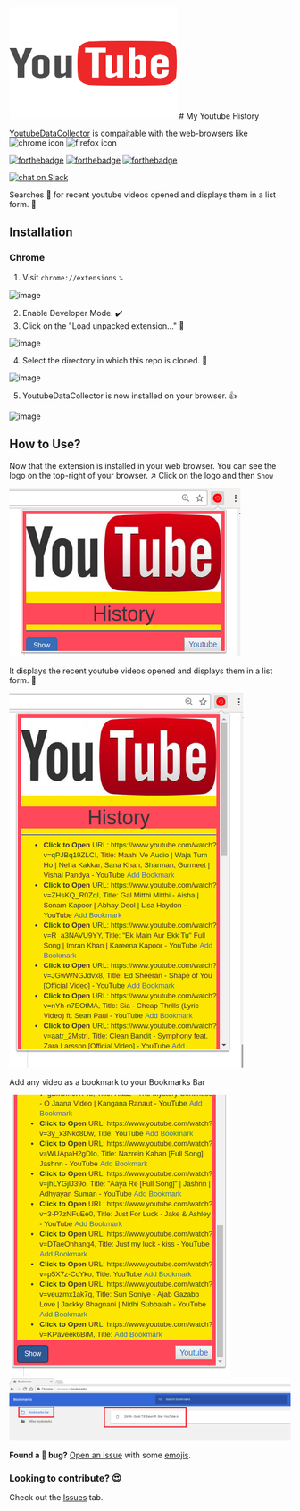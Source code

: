 <img src="/Youtube.png" width="300" height="200">
# My Youtube History

<p>
  <a href="https://github.com/Parth-Vader/YoutubeDataCollector">YoutubeDataCollector</a> is compaitable with the web-browsers like  <img src="https://github.com/vchrombie/YoutubeDataCollector/blob/master/img/chrome.png?raw=true" alt="chrome icon" width="32" height="32"> <img src="https://github.com/vchrombie/YoutubeDataCollector/blob/master/img/firefox.png?raw=true" alt="firefox icon" width="32" height="32">
</p>



[![forthebadge](http://forthebadge.com/images/badges/uses-html.svg)](http://forthebadge.com)
[![forthebadge](http://forthebadge.com/images/badges/uses-css.svg)](http://forthebadge.com)
[![forthebadge](http://forthebadge.com/images/badges/uses-js.svg)](http://forthebadge.com)

[![chat on Slack](https://img.shields.io/badge/chat%20on%20-Slack-brightgreen.svg?style=for-the-badge)](https://kwoc2017-parth.slack.com/join/shared_invite/enQtMjc1OTU3MDUwNzc0LTNkNzQzN2U5NzI0ZTNkM2I5MGM5MDIyYTYxMzFhNWYzNWYwMDIzMjNmYjM2MTA1NDc1NWU2Yjc0ZTYxNGZmNTA)

Searches :mag_right: for recent youtube videos opened and displays them in a list form. :bookmark_tabs:



## Installation

### Chrome

1. Visit `chrome://extensions`  :arrow_heading_down:

![image](https://github.com/vchrombie/YoutubeDataCollector/blob/master/img/demo1.png?raw=true)

2. Enable Developer Mode. :heavy_check_mark:
3. Click on the "Load unpacked extension..."  :file_folder:

![image](https://github.com/vchrombie/YoutubeDataCollector/blob/master/img/demo2.png?raw=true)

4. Select the directory in which this repo is cloned.  :open_file_folder:

![image](https://github.com/vchrombie/YoutubeDataCollector/blob/master/img/demo3.png?raw=true)

5. YoutubeDataCollector is now installed on your browser.  :+1:

![image](https://github.com/vchrombie/YoutubeDataCollector/blob/master/img/demo4.png?raw=true)

## How to Use?

Now that the extension is installed in your web browser. You can see the logo on the top-right of your browser. :arrow_upper_right:
 Click on the logo and then `Show`
 
![image](/img/Y1.png?raw=true)

It displays the recent youtube videos opened and displays them in a list form. :raised_hands:

![image](/img/Y2.png?raw=true)

Add any video as a bookmark to your Bookmarks Bar

![image](img/Y3.png?raw=true) ![image](img/demo8.png)

**Found a :bug:  bug?** [Open an issue](https://github.com/Parth-Vader/YoutubeDataCollector/issues/new) with some [emojis](http://emoji.muan.co).

### Looking to contribute? :heart_eyes:

Check out the [Issues](https://github.com/Parth-Vader/YoutubeDataCollector/issues) tab.
